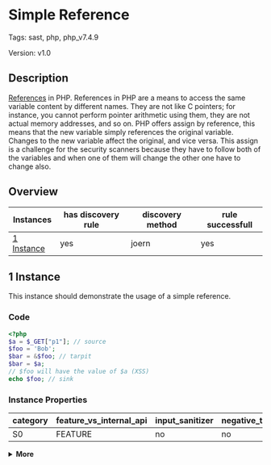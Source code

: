 [//]: # (This file is automatically generated. If you wish to make any changes, please use the JSON files and regenerate this file using the tpframework.)

# Simple Reference

Tags: sast, php, php_v7.4.9

Version: v1.0

## Description

[References](https://www.php.net/manual/en/language.references.whatare.php) in PHP. References in PHP are a means to access the same variable content by different names. They are not like C pointers; for instance, you cannot perform pointer arithmetic using them, they are not actual memory addresses, and so on. PHP offers assign by reference, this means that the new variable simply references the original variable. Changes to the new variable affect the original, and vice versa. This assign is a challenge for the security scanners because they have to follow both of the variables and when one of them will change the other one have to change also.

## Overview

| Instances                 | has discovery rule   | discovery method   | rule successfull   |
|---------------------------|----------------------|--------------------|--------------------|
| [1 Instance](#1-instance) | yes                  | joern              | yes                |

## 1 Instance

This instance should demonstrate the usage of a simple reference.

### Code

```PHP
<?php
$a = $_GET["p1"]; // source
$foo = 'Bob';
$bar = &$foo; // tarpit
$bar = $a;
// $foo will have the value of $a (XSS)
echo $foo; // sink
```

### Instance Properties

| category   | feature_vs_internal_api   | input_sanitizer   | negative_test_case   | source_and_sink   |
|------------|---------------------------|-------------------|----------------------|-------------------|
| S0         | FEATURE                   | no                | no                   | no                |

<details markdown="1">
<summary>
<b>More</b></summary>

<details markdown="1">
<summary>

### Compile
</summary>

```bash
$_main:
     ; (lines=8, args=0, vars=3, tmps=6)
     ; (before optimizer)
     ; /.../PHP/8_simple_reference/1_instance_8_simple_reference/1_instance_8_simple_reference.php:1-7
     ; return  [] RANGE[0..0]
0000 T3 = FETCH_R (global) string("_GET")
0001 T4 = FETCH_DIM_R T3 string("p1")
0002 ASSIGN CV0($a) T4
0003 ASSIGN CV1($foo) string("Bob")
0004 ASSIGN_REF CV2($bar) CV1($foo)
0005 ASSIGN CV2($bar) CV0($a)
0006 ECHO CV1($foo)
0007 RETURN int(1)
```

</details>

<details markdown="1">
<summary>

### Discovery
</summary>

With Opcode you can search for `ASSIGN_REF` which assignes a variable by reference.

```scala
val x8 = (name, "8_simple_reference_iall", cpg.call(".*ASSIGN_REF.*").location.toJson);
```

| discovery method   | expected accuracy   |
|--------------------|---------------------|
| joern              | Perfect             |

</details>

<details markdown="1"open>
<summary>

### Measurement
</summary>

| Tool        | Comm_1   | Comm_2   | phpSAFE   | Progpilot   | RIPS   | WAP   | Ground Truth   |
|-------------|----------|----------|-----------|-------------|--------|-------|----------------|
| 08 Jun 2021 | yes      | no       | no        | no          | no     | no    | yes            |
| 17 May 2023 | yes      | no       |           |             |        |       | yes            |

</details>

</details>
